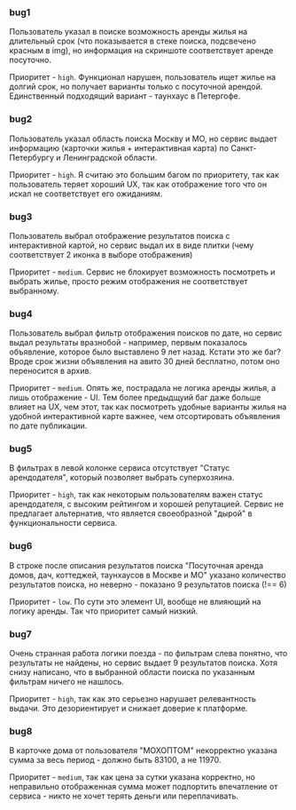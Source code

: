 ### bug1
Пользователь указал в поиске возможность аренды жилья на длительный срок (что показывается в стеке поиска, подсвечено красным в img), но информация на скриншоте соответствует аренде посуточно.

Приоритет - `high`. Функционал нарушен, пользователь ищет жилье на долгий срок, но получает варианты только с посуточной арендой. Единственный подходящий вариант - таунхаус в Петергофе. 


### bug2
Пользователь указал область поиска Москву и МО, но сервис выдает информацию (карточки жилья + интерактивная карта) по Санкт-Петербургу и Ленинградской области.

Приоритет - `high`. Я считаю это большим багом по приоритету, так как пользователь теряет хороший UX, так как отображение того что он искал не соответствует его ожиданиям.


### bug3
Пользователь выбрал отображение результатов поиска с интерактивной картой, но сервис выдал их в виде плитки (чему соответствует 2 иконка в выборе отображения)

Приоритет - `medium`. Сервис не блокирует возможность посмотреть и выбрать жилье, просто режим отображения не соответствует выбранному.


### bug4
Пользователь выбрал фильтр отображения поисков по дате, но сервис выдал результаты вразнобой - например, первым показалось объявление, которое было выставлено 9 лет назад. Кстати это же баг? Вроде срок жизни объявления на авито 30 дней бесплатно, потом оно переносится в архив.

Приоритет - `medium`. Опять же, пострадала не логика аренды жилья, а лишь отображение - UI. Тем более предыдщуий баг даже больше влияет на UX, чем этот, так как посмотреть удобные варианты жилья на удобной интерактивной карте важнее, чем отсортировать объявления по дате публикации.


### bug5
В фильтрах в левой колонке сервиса отсутствует "Статус арендодателя", который позволяет выбрать суперхозяина.

Приоритет - `high`, так как некоторым пользователям важен статус арендодателя, с высоким рейтингом и хорошей репутацией. Сервис не предлагает альтернатив, что является своеобразной "дырой" в функциональности сервиса.


### bug6
В строке после описания результатов поиска "Посуточная аренда домов, дач, коттеджей, таунхаусов в Москве и МО" указано количество результатов поиска, но неверно - показано 9 результатов поиска (!== 6)

Приоритет - `low`. По сути это элемент UI, вообще не влияющий на логику аренды. Так что приоритет самый низкий.


### bug7 
Очень странная работа логики поезда - по фильтрам слева понятно, что результаты не найдены, но сервис выдает 9 результатов поиска. Хотя снизу написано, что в выбранной области поиска по указанным фильтрам ничего не нашлось.

Приоритет - `high`, так как это серьезно нарушает релевантность выдачи. Это дезориентирует и cнижает доверие к платформе.

### bug8
В карточке дома от пользователя "МОХОПТОМ" некорректно указана сумма за весь период - должно быть 83100, а не 11970.

Приоритет - `medium`, так как цена за сутки указана корректно, но неправильно отображенная сумма может подпортить впечатление от сервиса - никто не хочет терять деньги или переплачивать.